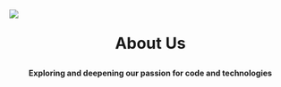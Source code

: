 <html>
  <head>
    <h1>
      <div id="logo"> 
         <p align="left">
	          <img src="http://via.placeholder.com/150x150"> 
           </p>
       </div>       
      <p align="center"> 
        <strong> About Us </strong>
      </p>
    </h1>
      <p align="center"> 
        <strong> Exploring and deepening our passion for code and technologies </strong>
      </p>   
  </head>
  <body>
 
</html>

